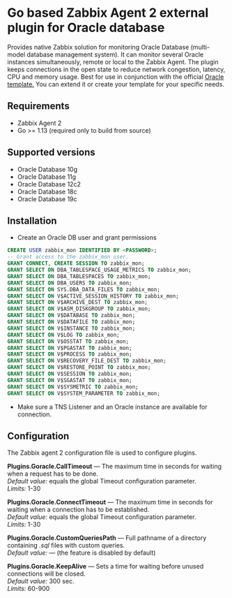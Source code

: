 # Go based Zabbix Agent 2 external plugin for Oracle database

Provides native Zabbix solution for monitoring Oracle Database (multi-model database management system).
It can monitor several Oracle instances simultaneously, remote or local to the Zabbix Agent.
The plugin keeps connections in the open state to reduce network congestion, latency, CPU and
memory usage. Best for use in conjunction with the official
[Oracle template.](https://git.zabbix.com/projects/ZBX/repos/zabbix/browse/templates/db/oracle_agent2)
You can extend it or create your template for your specific needs.

## Requirements

* Zabbix Agent 2
* Go >= 1.13 (required only to build from source)

## Supported versions

* Oracle Database 10g
* Oracle Database 11g
* Oracle Database 12c2
* Oracle Database 18c
* Oracle Database 19c

## Installation

* Create an Oracle DB user and grant permissions

```sql
CREATE USER zabbix_mon IDENTIFIED BY <PASSWORD>;
-- Grant access to the zabbix_mon user.
GRANT CONNECT, CREATE SESSION TO zabbix_mon;
GRANT SELECT ON DBA_TABLESPACE_USAGE_METRICS TO zabbix_mon;
GRANT SELECT ON DBA_TABLESPACES TO zabbix_mon;
GRANT SELECT ON DBA_USERS TO zabbix_mon;
GRANT SELECT ON SYS.DBA_DATA_FILES TO zabbix_mon;
GRANT SELECT ON V$ACTIVE_SESSION_HISTORY TO zabbix_mon;
GRANT SELECT ON V$ARCHIVE_DEST TO zabbix_mon;
GRANT SELECT ON V$ASM_DISKGROUP TO zabbix_mon;
GRANT SELECT ON V$DATABASE TO zabbix_mon;
GRANT SELECT ON V$DATAFILE TO zabbix_mon;
GRANT SELECT ON V$INSTANCE TO zabbix_mon;
GRANT SELECT ON V$LOG TO zabbix_mon;
GRANT SELECT ON V$OSSTAT TO zabbix_mon;
GRANT SELECT ON V$PGASTAT TO zabbix_mon;
GRANT SELECT ON V$PROCESS TO zabbix_mon;
GRANT SELECT ON V$RECOVERY_FILE_DEST TO zabbix_mon;
GRANT SELECT ON V$RESTORE_POINT TO zabbix_mon;
GRANT SELECT ON V$SESSION TO zabbix_mon;
GRANT SELECT ON V$SGASTAT TO zabbix_mon;
GRANT SELECT ON V$SYSMETRIC TO zabbix_mon;
GRANT SELECT ON V$SYSTEM_PARAMETER TO zabbix_mon;
```

* Make sure a TNS Listener and an Oracle instance are available for connection.  

## Configuration

The Zabbix agent 2 configuration file is used to configure plugins.

**Plugins.Goracle.CallTimeout** — The maximum time in seconds for waiting when a request has to be done.  
*Default value:* equals the global Timeout configuration parameter.  
*Limits:* 1-30

**Plugins.Goracle.ConnectTimeout** — The maximum time in seconds for waiting when a connection has to be established.  
*Default value:* equals the global Timeout configuration parameter.  
*Limits:* 1-30

**Plugins.Goracle.CustomQueriesPath** — Full pathname of a directory containing *.sql* files with custom queries.  
*Default value:* — (the feature is disabled by default)

**Plugins.Goracle.KeepAlive** — Sets a time for waiting before unused connections will be closed.  
*Default value:* 300 sec.  
*Limits:* 60-900
